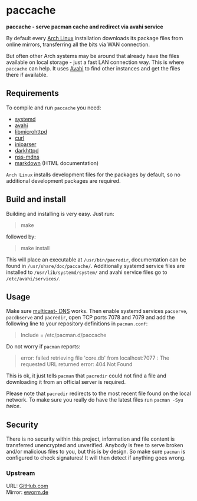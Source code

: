 paccache
========

**paccache - serve pacman cache and redirect via avahi service**

By default every [Arch Linux](https://www.archlinux.org/) installation
downloads its package files from online mirrors, transferring all the
bits via WAN connection.

But often other Arch systems may be around that already have the files
available on local storage - just a fast LAN connection way. This is
where `paccache` can help. It uses [Avahi](http://avahi.org/) to find
other instances and get the files there if available.

Requirements
------------

To compile and run `paccache` you need:

* [systemd](https://www.github.com/systemd/systemd)
* [avahi](http://avahi.org/)
* [libmicrohttpd](http://www.gnu.org/software/libmicrohttpd/)
* [curl](http://curl.haxx.se/)
* [iniparser](http://ndevilla.free.fr/iniparser/)
* [darkhttpd](http://dmr.ath.cx/net/darkhttpd/)
* [nss-mdns](http://0pointer.de/lennart/projects/nss-mdns/)
* [markdown](http://daringfireball.net/projects/markdown/) (HTML documentation)

`Arch Linux` installs development files for the packages by default, so
no additional development packages are required.

Build and install
-----------------

Building and installing is very easy. Just run:

> make

followed by:

> make install

This will place an executable at `/usr/bin/pacredir`,
documentation can be found in `/usr/share/doc/paccache/`.
Additionally systemd service files are installed to
`/usr/lib/systemd/system/` and avahi service files go to
`/etc/avahi/services/`.

Usage
-----

Make sure [multicast-
DNS](https://wiki.archlinux.org/index.php/Avahi#Hostname_resolution)
works. Then enable systemd services `pacserve`, `pacdbserve` and
`pacredir`, open TCP ports 7078 and 7079 and add the following line to
your repository definitions in `pacman.conf`:

> Include = /etc/pacman.d/paccache

Do not worry if `pacman` reports:

> error: failed retrieving file 'core.db' from localhost:7077 : The
> requested URL returned error: 404 Not Found

This is ok, it just tells `pacman` that `pacredir` could not find a file
and downloading it from an official server is required.

Please note that `pacredir` redirects to the most recent file found on
the local network. To make sure you really do have the latest files run
`pacman -Syu` *twice*.

Security
--------

There is no security within this project, information and file content
is transferred unencrypted and unverified. Anybody is free to serve
broken and/or malicious files to you, but this is by design. So make
sure `pacman` is configured to check signatures! It will then detect if
anything goes wrong.

### Upstream

URL: [GitHub.com](https://github.com/eworm-de/paccache)  
Mirror: [eworm.de](http://git.eworm.de/cgit.cgi/paccache/)
